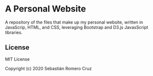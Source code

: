 # A Personal Website

A repository of the files that make up my personal website, written in JavaScrip, HTML, and CSS, leveraging Bootstrap and D3.js JavasScript libraries.

## License
MIT License

Copyright (c) 2020 Sebastián Romero Cruz
